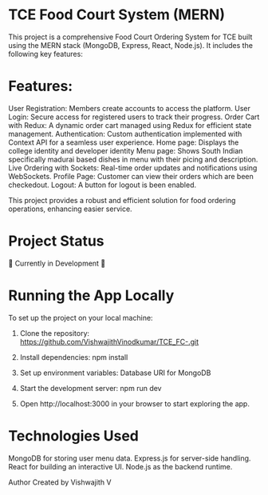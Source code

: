 # TCE Food Court System (MERN)
This project is a comprehensive Food Court Ordering System for TCE built using the MERN stack (MongoDB, Express, React, Node.js). It includes the following key features:

# Features: 
User Registration: Members create accounts to access the platform.
User Login: Secure access for registered users to track their progress.
Order Cart with Redux: A dynamic order cart managed using Redux for efficient state management.
Authentication: Custom authentication implemented with Context API for a seamless user experience.
Home page: Displays the college identity and developer identity
Menu page: Shows South Indian specifically madurai based dishes in menu with their picing and description.
Live Ordering with Sockets: Real-time order updates and notifications using WebSockets.
Profile Page: Customer can view their orders which are been checkedout.
Logout: A button for logout is been enabled.

This project provides a robust and efficient solution for food ordering operations, enhancing easier service.

# Project Status
🚧 Currently in Development 🚧

# Running the App Locally
To set up the project on your local machine:

1. Clone the repository:
    https://github.com/VishwajithVinodkumar/TCE_FC-.git

2. Install dependencies:
    npm install

3. Set up environment variables:
    Database URI for MongoDB

4. Start the development server:
    npm run dev

5. Open http://localhost:3000 in your browser to start exploring the app.

# Technologies Used
MongoDB for storing user menu data.
Express.js for server-side handling.
React for building an interactive UI.
Node.js as the backend runtime.

Author
Created by Vishwajith V
